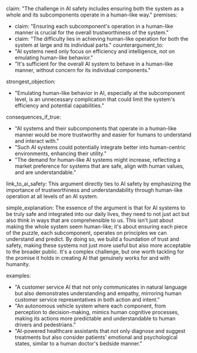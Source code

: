 claim: "The challenge in AI safety includes ensuring both the system as a whole and its subcomponents operate in a human-like way."
premises:
  - claim: "Ensuring each subcomponent's operation in a human-like manner is crucial for the overall trustworthiness of the system."
  - claim: "The difficulty lies in achieving human-like operation for both the system at large and its individual parts."
counterargument_to:
  - "AI systems need only focus on efficiency and intelligence, not on emulating human-like behavior."
  - "It's sufficient for the overall AI system to behave in a human-like manner, without concern for its individual components."

strongest_objection:
  - "Emulating human-like behavior in AI, especially at the subcomponent level, is an unnecessary complication that could limit the system's efficiency and potential capabilities."

consequences_if_true:
  - "AI systems and their subcomponents that operate in a human-like manner would be more trustworthy and easier for humans to understand and interact with."
  - "Such AI systems could potentially integrate better into human-centric environments, enhancing their utility."
  - "The demand for human-like AI systems might increase, reflecting a market preference for systems that are safe, align with human values, and are understandable."

link_to_ai_safety: This argument directly ties to AI safety by emphasizing the importance of trustworthiness and understandability through human-like operation at all levels of an AI system.

simple_explanation: The essence of the argument is that for AI systems to be truly safe and integrated into our daily lives, they need to not just act but also think in ways that are comprehensible to us. This isn't just about making the whole system seem human-like; it's about ensuring each piece of the puzzle, each subcomponent, operates on principles we can understand and predict. By doing so, we build a foundation of trust and safety, making these systems not just more useful but also more acceptable to the broader public. It's a complex challenge, but one worth tackling for the promise it holds in creating AI that genuinely works for and with humanity.

examples:
  - "A customer service AI that not only communicates in natural language but also demonstrates understanding and empathy, mirroring human customer service representatives in both action and intent."
  - "An autonomous vehicle system where each component, from perception to decision-making, mimics human cognitive processes, making its actions more predictable and understandable to human drivers and pedestrians."
  - "AI-powered healthcare assistants that not only diagnose and suggest treatments but also consider patients' emotional and psychological states, similar to a human doctor's bedside manner."
